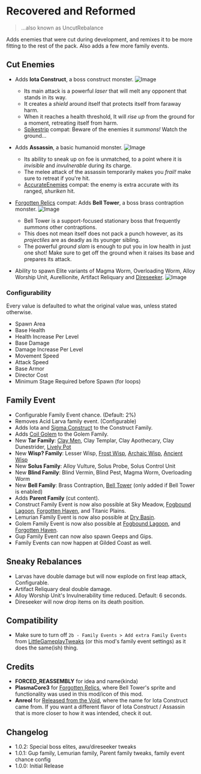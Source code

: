 # Recovered and Reformed
> ...also known as UncutRebalance 

Adds enemies that were cut during development, and remixes it to be more fitting to the rest of the pack. Also adds a few more family events.

## Cut Enemies
* Adds **Iota Construct**, a boss construct monster.
![Image](https://media.discordapp.net/attachments/515678821408571392/1082908308131819551/20230308150726_1.jpg)
  * Its main attack is a powerful *laser* that will melt any opponent that stands in its way.
  * It creates a *shield* around itself that protects itself from faraway harm.
  * When it reaches a health threshold, It will *rise up* from the ground for a moment, retreating itself from harm. 
  * [Spikestrip](https://thunderstore.io/package/SpikestripModding/Spikestrip2_0) compat: Beware of the enemies it *summons!* Watch the ground...

* Adds **Assassin**, a basic humanoid monster.
![Image](https://media.discordapp.net/attachments/515678821408571392/1082908308433797191/20230308150854_1.jpg)
  * Its ability to sneak up on foe is unmatched, to a point where it is *invisible* and *invulnerable* during its charge.
  * The melee attack of the assassin temporarily makes you *frail!* make sure to retreat if you're hit.
  * [AccurateEnemies](https://thunderstore.io/package/Moffein/AccurateEnemies) compat: the enemy is extra accurate with its ranged, *shuriken* hit.

* [Forgotten Relics](https://thunderstore.io/package/PlasmaCore3/Forgotten_Relics) compat: Adds **Bell Tower**, a boss brass contraption monster.
![Image](https://media.discordapp.net/attachments/515678821408571392/1082909508122198026/20230308151533_1.jpg)
  * Bell Tower is a support-focused stationary boss that frequently *summons* other contraptions. 
  * This does not mean itself does not pack a punch however, as its *projectiles* are as deadly as its younger sibling.
  * The powerful *ground slam* is enough to put you in low health in just one shot! Make sure to get off the ground when it raises its base and prepares its attack.

* Ability to spawn Elite variants of Magma Worm, Overloading Worm, Alloy Worship Unit, Aurellionite, Artifact Reliquary and [Direseeker](https://thunderstore.io/package/EnforcerGang/Direseeker/).
![Image](https://media.discordapp.net/attachments/515678821408571392/1082919853695967314/20230308155635_1.jpg)

### Configurability
Every value is defaulted to what the original value was, unless stated otherwise.
* Spawn Area
* Base Health
* Health Increase Per Level
* Base Damage
* Damage Increase Per Level
* Movement Speed
* Attack Speed
* Base Armor
* Director Cost
* Minimum Stage Required before Spawn (for loops)

## Family Event
* Configurable Family Event chance. (Default: 2%)
* Removes Acid Larva family event. (Configurable)
* Adds Iota and [Sigma Construct](https://thunderstore.io/package/SpikestripModding/Spikestrip2_0) to the Construct Family.
* Adds [Coil Golem](https://thunderstore.io/package/PlasmaCore3/Forgotten_Relics) to the Golem Family.
* New **Tar Family**: [Clay Men](https://thunderstore.io/package/Moffein/Clay_Men), Clay Templar, Clay Apothecary, Clay Dunestrider, [Lively Pot](https://thunderstore.io/package/SpikestripModding/Spikestrip2_0)
* New **Wisp? Family**: Lesser Wisp, [Frost Wisp](https://thunderstore.io/package/PlasmaCore3/Forgotten_Relics), [Archaic Wisp](https://thunderstore.io/package/Moffein/Archaic_Wisp), [Ancient Wisp](https://thunderstore.io/package/Moffein/Ancient_Wisp)
* New **Solus Family**: Alloy Vulture, Solus Probe, Solus Control Unit
* New **Blind Family**: Blind Vermin, Blind Pest, Magma Worm, Overloading Worm
* New **Bell Family**: Brass Contraption, [Bell Tower](https://thunderstore.io/package/PlasmaCore3/Forgotten_Relics) (only added if Bell Tower is enabled)
* Adds **Parent Family** (cut content).
* Construct Family Event is now also possible at Sky Meadow, [Fogbound Lagoon](https://thunderstore.io/package/JaceDaDorito/FogboundLagoon), [Forgotten Haven](https://thunderstore.io/package/PlasmaCore3/Forgotten_Relics), and Titanic Plains.
* Lemurian Family Event is now also possible at [Dry Basin](https://thunderstore.io/package/PlasmaCore3/Forgotten_Relics).
* Golem Family Event is now also possible at [Fogbound Lagoon](https://thunderstore.io/package/JaceDaDorito/FogboundLagoon), and [Forgotten Haven](https://thunderstore.io/package/PlasmaCore3/Forgotten_Relics).
* Gup Family Event can now also spawn Geeps and Gips.
* Family Events can now happen at Gilded Coast as well.

## Sneaky Rebalances

* Larvas have double damage but will now explode on first leap attack, Configurable.
* Artifact Reliquary deal double damage.
* Alloy Worship Unit's Invulnerability time reduced. Default: 6 seconds.
* Direseeker will now drop items on its death position.

## Compatibility
- Make sure to turn off `2b - Family Events > Add extra Family Events` from [LittleGameplayTweaks](https://thunderstore.io/package/Wolfo/LittleGameplayTweaks/) (or this mod's family event settings) as it does the same(ish) thing.

## Credits
* **FORCED_REASSEMBLY** for idea and name(kinda)
* **PlasmaCore3** for [Forgotten Relics](https://thunderstore.io/package/PlasmaCore3/Forgotten_Relics), where Bell Tower's sprite and functionality was used in this mod/icon of this mod.
* **Anreol** for [Released from the Void](https://thunderstore.io/package/Anreol/ReleasedFromTheVoid), where the name for Iota Construct came from. If you want a different flavor of Iota Construct / Assassin that is more closer to how it was intended, check it out.

## Changelog
- 1.0.2: Special boss elites, awu/direseeker tweaks
- 1.0.1: Gup family, Lemurian family, Parent family tweaks, family event chance config
- 1.0.0: Initial Release